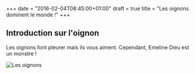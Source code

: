 +++
date = "2016-02-04T08:45:00+01:00"
draft = true
title = "Les oignons dominent le monde !"
+++
## Introduction sur l'oignon

   Les oignons font pleurer mais ils vous aiment.
   Cependant, Emeline Dieu est un monstre !


   ![Les oignons](oignon.jpg)